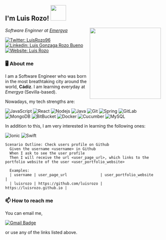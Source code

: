 <h2> I'm Luis Rozo! <img src="https://media.giphy.com/media/WUlplcMpOCEmTGBtBW/giphy.gif" width="50"></h2>
<img align='right' src="https://media.giphy.com/media/NHUONhmbo448/giphy.gif" width="230">

<p><em>Software Enginner at <a href="https://www.emergya.com/es">Emergya</a></em></p>

[![Twitter: LuisRozo96](https://img.shields.io/twitter/follow/LuisRozo96?color=yellow&style=for-the-badge&logo=twitter)](https://twitter.com/LuisRozo96)
[![Linkedin: Luis Gonzaga Rozo Bueno](https://img.shields.io/badge/-linkedin-blue?style=for-the-badge&logo=Linkedin&logoColor=white&link=https://www.linkedin.com/in/luis-gonzaga-rozo-bueno-0299b7166/)](https://www.linkedin.com/in/luis-gonzaga-rozo-bueno-0299b7166/)
[![Website: Luis Rozo](https://img.shields.io/github/followers/luisrozo?color=black&label=Portfolio%20website&logo=github&style=for-the-badge)](https://luisrozo.github.io/)

### 🖥 About me 

I am a Software Engineer who was born in the most breathtaking city around the world, **Cádiz**. I am learning everyday at *Emergya* (Sevilla-based).

Nowadays, my tech strengths are:

![JavaScript](https://img.shields.io/badge/-JavaScript-black?style=for-the-badge&logo=javascript)
![React](https://img.shields.io/badge/-react-black?style=for-the-badge&logo=react&logoColor=61DAFB)
![Nodejs](https://img.shields.io/badge/-Nodejs-black?style=for-the-badge&logo=Node.js)
![Java](https://img.shields.io/badge/-java-D40000?style=for-the-badge&logo=java&logoColor=white)
![Git](https://img.shields.io/badge/-Git-black?style=for-the-badge&logo=git)
![Spring](https://img.shields.io/badge/-spring-68BD45?style=for-the-badge&logo=spring&logoColor=white)
![GitLab](https://img.shields.io/badge/-GitLab-FCA121?style=for-the-badge&logo=gitlab)
![MongoDB](https://img.shields.io/badge/-MongoDB-black?style=for-the-badge&logo=mongodb)
![BitBucket](https://img.shields.io/badge/-BitBucket-darkblue?style=for-the-badge&logo=bitbucket)
![Docker](https://img.shields.io/badge/-Docker-black?style=for-the-badge&logo=docker)
![Cucumber](https://img.shields.io/badge/-Cucumber-00A818?style=for-the-badge&logo=cucumber)
![MySQL](https://img.shields.io/badge/-MySQL-black?style=for-the-badge&logo=mysql)

In addition to this, I am very interested in learning the following ones:

![Ionic](https://img.shields.io/badge/-ionic-4A8AF9?style=for-the-badge&logo=ionic&logoColor=white)
![Swift](https://img.shields.io/badge/-swift-F52F22?style=for-the-badge&logo=swift&logoColor=white)

```gherkin
Scenario Outline: Check users profile on Github
  Given the username <username> in Github
  When I ask to see the user profile
  Then I will receive the url <user_page_url>, which links to the portfolio website of the user <user_portfolio_website>

  Examples:
  | username | user_page_url               | user_portfolio_website     |
  | luisrozo | https://github.com/luisrozo | https://luisrozo.github.io |
```

### 📫 How to reach me

You can email me,

[![Gmail Badge](https://img.shields.io/badge/-luisgonzagarozo@gmail.com-c14438?style=for-the-badge&logo=Gmail&logoColor=white&link=mailto:luisgonzagarozo@gmail.com)](luisgonzagarozo@gmail.com)

 or use any of the links listed above.
